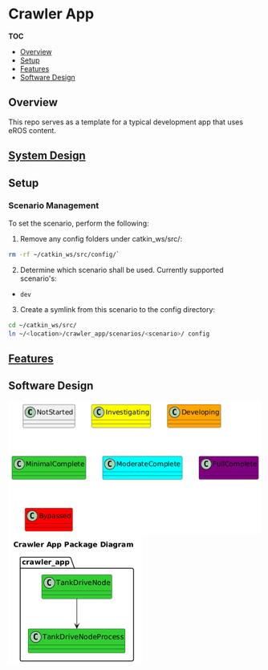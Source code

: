 # Crawler App
__TOC__
- [Overview](#overview)
- [Setup](#setup)
- [Features](#features)
- [Software Design](#software-design)

## Overview
This repo serves as a template for a typical development app that uses eROS content.

## [System Design](doc/SystemDesign/SystemDesign.md)

## Setup
### Scenario Management
To set the scenario, perform the following:
1. Remove any config folders under catkin_ws/src/:
```bash
rm -rf ~/catkin_ws/src/config/`
```

2. Determine which scenario shall be used.  Currently supported scenario's:
- `dev`

3. Create a symlink from this scenario to the config directory:
```bash
cd ~/catkin_ws/src/
ln ~/<location>/crawler_app/scenarios/<scenario>/ config
```

## [Features](doc/Features/Features.md)

## Software Design
![](doc/output/Legend.png)
![](doc/output/CrawlerAppPackageDiagram.png)
